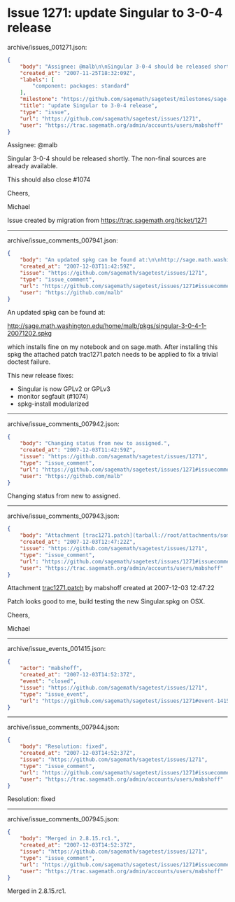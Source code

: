 # Issue 1271: update Singular to 3-0-4 release

archive/issues_001271.json:
```json
{
    "body": "Assignee: @malb\n\nSingular 3-0-4 should be released shortly. The non-final sources are already available.\n\nThis should also close #1074\n\nCheers,\n\nMichael\n\nIssue created by migration from https://trac.sagemath.org/ticket/1271\n\n",
    "created_at": "2007-11-25T18:32:09Z",
    "labels": [
        "component: packages: standard"
    ],
    "milestone": "https://github.com/sagemath/sagetest/milestones/sage-2.8.15",
    "title": "update Singular to 3-0-4 release",
    "type": "issue",
    "url": "https://github.com/sagemath/sagetest/issues/1271",
    "user": "https://trac.sagemath.org/admin/accounts/users/mabshoff"
}
```
Assignee: @malb

Singular 3-0-4 should be released shortly. The non-final sources are already available.

This should also close #1074

Cheers,

Michael

Issue created by migration from https://trac.sagemath.org/ticket/1271





---

archive/issue_comments_007941.json:
```json
{
    "body": "An updated spkg can be found at:\n\nhttp://sage.math.washington.edu/home/malb/pkgs/singular-3-0-4-1-20071202.spkg\n\nwhich installs fine on my notebook and on sage.math. After installing this spkg the attached patch trac1271.patch needs to be applied to fix a trivial doctest failure.\n\nThis new release fixes:\n* Singular is now GPLv2 or GPLv3\n* monitor segfault (#1074)\n* spkg-install modularized",
    "created_at": "2007-12-03T11:42:59Z",
    "issue": "https://github.com/sagemath/sagetest/issues/1271",
    "type": "issue_comment",
    "url": "https://github.com/sagemath/sagetest/issues/1271#issuecomment-7941",
    "user": "https://github.com/malb"
}
```

An updated spkg can be found at:

http://sage.math.washington.edu/home/malb/pkgs/singular-3-0-4-1-20071202.spkg

which installs fine on my notebook and on sage.math. After installing this spkg the attached patch trac1271.patch needs to be applied to fix a trivial doctest failure.

This new release fixes:
* Singular is now GPLv2 or GPLv3
* monitor segfault (#1074)
* spkg-install modularized



---

archive/issue_comments_007942.json:
```json
{
    "body": "Changing status from new to assigned.",
    "created_at": "2007-12-03T11:42:59Z",
    "issue": "https://github.com/sagemath/sagetest/issues/1271",
    "type": "issue_comment",
    "url": "https://github.com/sagemath/sagetest/issues/1271#issuecomment-7942",
    "user": "https://github.com/malb"
}
```

Changing status from new to assigned.



---

archive/issue_comments_007943.json:
```json
{
    "body": "Attachment [trac1271.patch](tarball://root/attachments/some-uuid/ticket1271/trac1271.patch) by mabshoff created at 2007-12-03 12:47:22\n\nPatch looks good to me, build testing the new Singular.spkg on OSX.\n\nCheers,\n\nMichael",
    "created_at": "2007-12-03T12:47:22Z",
    "issue": "https://github.com/sagemath/sagetest/issues/1271",
    "type": "issue_comment",
    "url": "https://github.com/sagemath/sagetest/issues/1271#issuecomment-7943",
    "user": "https://trac.sagemath.org/admin/accounts/users/mabshoff"
}
```

Attachment [trac1271.patch](tarball://root/attachments/some-uuid/ticket1271/trac1271.patch) by mabshoff created at 2007-12-03 12:47:22

Patch looks good to me, build testing the new Singular.spkg on OSX.

Cheers,

Michael



---

archive/issue_events_001415.json:
```json
{
    "actor": "mabshoff",
    "created_at": "2007-12-03T14:52:37Z",
    "event": "closed",
    "issue": "https://github.com/sagemath/sagetest/issues/1271",
    "type": "issue_event",
    "url": "https://github.com/sagemath/sagetest/issues/1271#event-1415"
}
```



---

archive/issue_comments_007944.json:
```json
{
    "body": "Resolution: fixed",
    "created_at": "2007-12-03T14:52:37Z",
    "issue": "https://github.com/sagemath/sagetest/issues/1271",
    "type": "issue_comment",
    "url": "https://github.com/sagemath/sagetest/issues/1271#issuecomment-7944",
    "user": "https://trac.sagemath.org/admin/accounts/users/mabshoff"
}
```

Resolution: fixed



---

archive/issue_comments_007945.json:
```json
{
    "body": "Merged in 2.8.15.rc1.",
    "created_at": "2007-12-03T14:52:37Z",
    "issue": "https://github.com/sagemath/sagetest/issues/1271",
    "type": "issue_comment",
    "url": "https://github.com/sagemath/sagetest/issues/1271#issuecomment-7945",
    "user": "https://trac.sagemath.org/admin/accounts/users/mabshoff"
}
```

Merged in 2.8.15.rc1.
